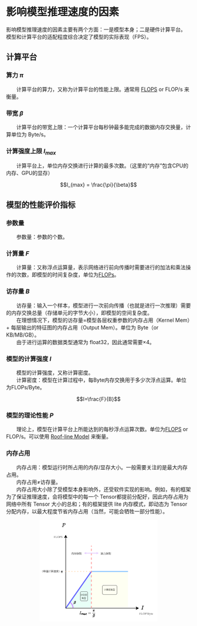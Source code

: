 # 影响模型推理速度的因素

影响模型推理速度的因素主要有两个方面：一是模型本身；二是硬件计算平台。</br>模型和计算平台的适配程度综合决定了模型的实际表现（FPS）。

## 计算平台

### 算力 $\pi$

&emsp;&emsp;计算平台的算力，又称为计算平台的性能上限。通常用 [FLOPS](FLOPs#FLOPS) or FLOP/s 来衡量。

### 带宽 $\beta$

&emsp;&emsp;计算平台的带宽上限：一个计算平台每秒钟最多能完成的数据内存交换量，计算单位为 Byte/s。

### 计算强度上限 $I_{max}$

&emsp;&emsp;计算平台上，单位内存交换进行计算的最多次数。（这里的“内存”包含CPU的内存、GPU的显存）

$$I_{max} = \frac{\pi}{\beta}$$

## 模型的性能评价指标

### 参数量 

&emsp;&emsp;参数量：参数的个数。

### 计算量 $F$

&emsp;&emsp;计算量：又称浮点运算量，表示网络进行前向传播时需要进行的加法和乘法操作的次数，即模型的时间复杂度，单位为[FLOPs](FLOPs#FLOPs)。

### 访存量 $B$

&emsp;&emsp;访存量：输入一个样本，模型进行一次前向传播（也就是进行一次推理）需要的内存交换总量（存储单元的字节大小），即模型的空间复杂度。</br>
&emsp;&emsp;在理想情况下，模型的访存量=模型各层权重参数的内存占用（Kernel Mem）+ 每层输出的特征图的内存占用（Output Mem）。单位为 Byte（or KB/MB/GB）。</br>
&emsp;&emsp;由于进行运算的数据类型通常为 float32，因此通常需要×4。

### 模型的计算强度 $I$

&emsp;&emsp;模型的计算强度，又称计算密度。</br>
&emsp;&emsp;计算密度：模型在计算过程中，每Byte内存交换用于多少次浮点运算。单位为FLOPs/Byte。

$$I=\frac{F}{B}$$

### 模型的理论性能 $P$

&emsp;&emsp;理论上，模型在计算平台上所能达到的每秒浮点运算次数。单位为[FLOPS](FLOPs#FLOPS) or FLOP/s。可以使用 [Roof-line Model](Roof-lineModel.md) 来衡量。

### 内存占用

&emsp;&emsp;内存占用：模型运行时所占用的内存/显存大小。一般需要关注的是最大内存占用。</br>
&emsp;&emsp;内存占用$\neq$访存量。</br>
&emsp;&emsp;内存占用大小除了受模型本身影响外，还受软件实现的影响。例如，有的框架为了保证推理速度，会将模型中的每一个 Tensor都提前分配好，因此内存占用为网络中所有 Tensor 大小的总和；有的框架提供 lite 内存模式，即动态为 Tensor 分配内存，以最大程度节省内存占用（当然，可能会牺牲一部分性能）。

<div align=center>

![](Images/Roof-line.png)
